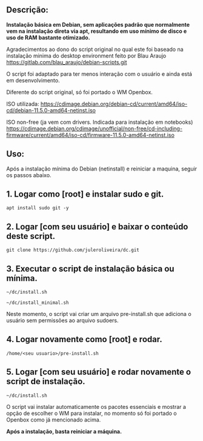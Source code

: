 ## Descrição:

**Instalação básica em Debian, sem aplicações padrão que normalmente vem na instalação direta via apt, resultando em uso mínimo de disco e uso de RAM bastante otimizado.**


Agradecimentos ao dono do script original no qual este foi  baseado na instalação minima do desktop environment feito por Blau Araujo
https://gitlab.com/blau_araujo/debian-scripts.git

O script foi adaptado para ter menos interação com o usuário e ainda está em desenvolvimento.

Diferente do script original, só foi portado o WM Openbox.


ISO utilizada:
    https://cdimage.debian.org/debian-cd/current/amd64/iso-cd/debian-11.5.0-amd64-netinst.iso
    
ISO non-free (ja vem com drivers. Indicada para instalação em notebooks)
    https://cdimage.debian.org/cdimage/unofficial/non-free/cd-including-firmware/current/amd64/iso-cd/firmware-11.5.0-amd64-netinst.iso
  


## Uso:

Após a instalação mínima do Debian (netinstall) e reiniciar a maquina, seguir os passos abaixo.


## 1. Logar como [root] e instalar sudo e git.

  `apt install sudo git -y`
  
## 2. Logar [com seu usuário] e baixar o conteúdo deste script.

  `git clone https://github.com/juleroliveira/dc.git`
  
## 3. Executar o script de instalação básica ou mínima.

  `~/dc/install.sh`
  
  `~/dc/install_minimal.sh`

  Neste momento, o script vai criar um arquivo pre-install.sh que adiciona o usuário sem permissões ao arquivo sudoers.
  
## 4. Logar novamente como [root] e rodar.

  `/home/<seu usuario>/pre-install.sh`
  
## 5. Logar [com seu usuário] e rodar novamente o script de instalação.

  `~/dc/install.sh`
  
O script vai instalar automaticamente os pacotes essenciais e mostrar a opção de escolher o WM para instalar, no momento só foi portado o Openbox como já mencionado acima.

**Após a instalação, basta reiniciar a máquina.**
